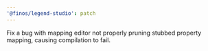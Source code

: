 ```yaml
---
'@finos/legend-studio': patch
---
```


Fix a bug with mapping editor not properly pruning stubbed property mapping, causing compilation to fail.
